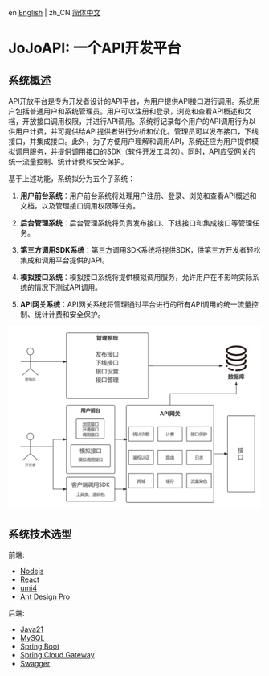 en [English](./README.md) | zh_CN [简体中文](./README-cn.md)

# JoJoAPI: 一个API开发平台
## 系统概述

API开放平台是专为开发者设计的API平台，为用户提供API接口进行调用。系统用户包括普通用户和系统管理员。用户可以注册和登录，浏览和查看API概述和文档，开放接口调用权限，并进行API调用。系统将记录每个用户的API调用行为以供用户计费，并可提供给API提供者进行分析和优化。管理员可以发布接口，下线接口，并集成接口。此外，为了方便用户理解和调用API，系统还应为用户提供模拟调用服务，并提供调用接口的SDK（软件开发工具包）。同时，API应受网关的统一流量控制、统计计费和安全保护。

基于上述功能，系统拟分为五个子系统：

1. **用户前台系统**：用户前台系统将处理用户注册、登录、浏览和查看API概述和文档，以及管理接口调用权限等任务。

2. **后台管理系统**：后台管理系统将负责发布接口、下线接口和集成接口等管理任务。

3. **第三方调用SDK系统**：第三方调用SDK系统将提供SDK，供第三方开发者轻松集成和调用平台提供的API。

4. **模拟接口系统**：模拟接口系统将提供模拟调用服务，允许用户在不影响实际系统的情况下测试API调用。

5. **API网关系统**：API网关系统将管理通过平台进行的所有API调用的统一流量控制、统计计费和安全保护。

![系统概述](./images/system%20overview%20-cn.jpg)

## 系统技术选型

前端: 
- [Nodejs](https://nodejs.org/en)
- [React](https://react.dev/)
- [umi4](https://umijs.org/docs/introduce/introduce)
- [Ant Design Pro](https://pro.ant.design/)

后端:
- [Java21](https://openjdk.org/)
- [MySQL](https://www.mysql.com/)
- [Spring Boot](https://spring.io/projects/spring-boot/)
- [Spring Cloud Gateway](https://spring.io/projects/spring-cloud-gateway)
- [Swagger](https://swagger.io/)
